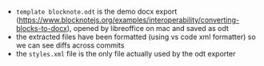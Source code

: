 - `template blocknote.odt` is the demo docx export (https://www.blocknotejs.org/examples/interoperability/converting-blocks-to-docx), opened by libreoffice on mac and saved as odt
- the extracted files have been formatted (using vs code xml formatter) so we can see diffs across commits
- the `styles.xml` file is the only file actually used by the odt exporter
